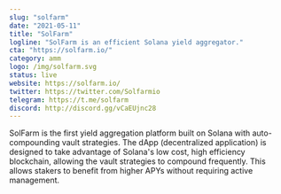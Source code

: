 ```yaml
---
slug: "solfarm"
date: "2021-05-11"
title: "SolFarm"
logline: "SolFarm is an efficient Solana yield aggregator."
cta: "https://solfarm.io/"
category: amm
logo: /img/solfarm.svg
status: live
website: https://solfarm.io/
twitter: https://twitter.com/Solfarmio
telegram: https://t.me/solfarm
discord: http://discord.gg/vCaEUjnc28
---
```


SolFarm is the first yield aggregation platform built on Solana with auto-compounding vault strategies.
The dApp (decentralized application) is designed to take advantage of Solana's low cost, high efficiency blockchain, allowing the vault strategies to compound frequently. This allows stakers to benefit from higher APYs without requiring active management.
